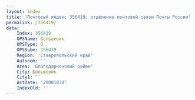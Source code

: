 ```yaml
---
layout: index
title: 'Почтовый индекс 356419: отделение почтовой связи Почты России'
permalink: /356419/
data:
    Index: 356419
    OPSName: Большевик
    OPSType: О
    OPSSubm: 356439
    Region: 'Ставропольский край'
    Autonom: ''
    Area: 'Благодарненский район'
    City: Большевик
    City1: ''
    ActDate: '20001030'
    IndexOld: ''
---
```

